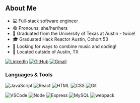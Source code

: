 ## About Me

- :computer:  Full-stack software engineer
- :smile: Pronouns: she/her/hers
- :metal:  Graduated from the University of Texas at Austin - twice!
- :mortar_board:  Graduated Hack Reactor Austin, Cohort 53
- :musical_note:  Looking for ways to combine music and coding!
- :round_pushpin: Located outside of Austin, TX

[![LinkedIn](https://img.shields.io/badge/cayla--c%20-%230077B5.svg?&style=for-the-badge&logo=linkedin&logoColor=white&link=https://www.linkedin.com/in/cayla-cardiff)](http://www.linkedin.com/in/cayla-cardiff/)
[![GitHub](https://img.shields.io/badge/cayla--c%20-%23121011.svg?&style=for-the-badge&logo=github&logoColor=white&link=https://github.com/cayla-c)](https://github.com/cayla-c)
[![Gmail](https://img.shields.io/badge/cayla.cardiff%20-%23D14836.svg?&style=for-the-badge&logo=gmail&logoColor=white&link=mailto:cayla.cardiff@gmail.com)](mailto:cayla.cardiff@gmail.com)


### Languages & Tools
![JavaScript](https://img.shields.io/badge/JavaScript%20-%23323330.svg?&style=for-the-badge&logo=javascript&logoColor=%23F7DF1E)
![React](https://img.shields.io/badge/React%20-%2320232a.svg?&style=for-the-badge&logo=react&logoColor=%2361DAFB)
![HTML](https://img.shields.io/badge/HTML5%20-%23E34F26.svg?&style=for-the-badge&logo=html5&logoColor=white)
![CSS](https://img.shields.io/badge/CSS3%20-%231572B6.svg?&style=for-the-badge&logo=css3&logoColor=white)
![Git](https://img.shields.io/badge/Git%20-%23F05033.svg?&style=for-the-badge&logo=git&logoColor=white)

![VSCode](https://img.shields.io/badge/VS%20Code%20-%23007ACC.svg?&style=for-the-badge&logo=visual-studio-code&logoColor=white)
![Node](https://img.shields.io/badge/Node.js%20-%2343853D.svg?&style=for-the-badge&logo=node.js&logoColor=white)
![Express](https://img.shields.io/badge/Express%20-%23404d59.svg?&style=for-the-badge)
![MySQL](https://img.shields.io/badge/MySQL-%2300f.svg?&style=for-the-badge&logo=mysql&logoColor=white)
![webpack](https://img.shields.io/badge/webpack%20-%238DD6F9.svg?&style=for-the-badge&logo=webpack&logoColor=black)
